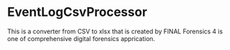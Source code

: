 # EventLogCsvProcessor

This is a converter from CSV to xlsx that is created by FINAL Forensics 4 is one of comprehensive digital forensics apprication.
